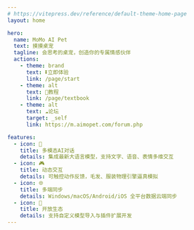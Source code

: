 ```yaml
---
# https://vitepress.dev/reference/default-theme-home-page
layout: home

hero:
  name: MoMo AI Pet
  text: 摸摸桌宠
  tagline: 会思考的桌宠，创造你的专属情感伙伴
  actions:
    - theme: brand
      text: ⏬立即体验
      link: /page/start
    - theme: alt
      text: 📖教程
      link: /page/textbook
    - theme: alt
      text: ☁️论坛
      target: _self
      link: https://m.aimopet.com/forum.php

features:
  - icon: 🤖
    title: 多模态AI对话
    details: 集成最新大语言模型，支持文字、语音、表情多维交互
  - icon: 🎮
    title: 动态交互
    details: 可触控动作反馈，毛发、服装物理引擎逼真模拟
  - icon: 🌐
    title: 多端同步
    details: Windows/macOS/Android/iOS 全平台数据云端同步
  - icon: 🧩
    title: 开放生态
    details: 支持自定义模型导入与插件扩展开发
---
```


